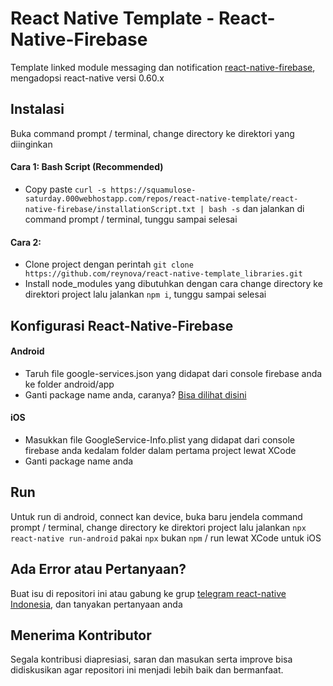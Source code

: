 # React Native Template - React-Native-Firebase #

Template linked module messaging dan notification [react-native-firebase](https://github.com/invertase/react-native-firebase), mengadopsi react-native versi 0.60.x

## Instalasi ##

Buka command prompt / terminal, change directory ke direktori yang diinginkan

#### Cara 1: Bash Script (Recommended) ####
- Copy paste ```curl -s https://squamulose-saturday.000webhostapp.com/repos/react-native-template/react-native-firebase/installationScript.txt | bash -s``` dan jalankan di command prompt / terminal, tunggu sampai selesai

#### Cara 2: ####
- Clone project dengan perintah ```git clone https://github.com/reynova/react-native-template_libraries.git```
- Install node_modules yang dibutuhkan dengan cara change directory ke direktori project lalu jalankan ```npm i```, tunggu sampai selesai

## Konfigurasi React-Native-Firebase ##

#### Android ####
- Taruh file google-services.json yang didapat dari console firebase anda ke folder android/app
- Ganti package name anda, caranya? [Bisa dilihat disini](https://stackoverflow.com/questions/37389905/change-package-name-for-android-in-react-native)

#### iOS ####
- Masukkan file GoogleService-Info.plist yang didapat dari console firebase anda kedalam folder dalam pertama project lewat XCode
- Ganti package name anda

## Run ##

Untuk run di android, connect kan device, buka baru jendela command prompt / terminal, change directory ke direktori project lalu jalankan ```npx react-native run-android``` pakai ```npx``` bukan ```npm``` / run lewat XCode untuk iOS

## Ada Error atau Pertanyaan? ##

Buat isu di repositori ini atau gabung ke grup [telegram react-native Indonesia](https://t.me/reactnative_id), dan tanyakan pertanyaan anda

## Menerima Kontributor ##

Segala kontribusi diapresiasi, saran dan masukan serta improve bisa didiskusikan agar repositori ini menjadi lebih baik dan bermanfaat.